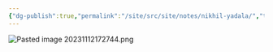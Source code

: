 ```yaml
---
{"dg-publish":true,"permalink":"/site/src/site/notes/nikhil-yadala/","tags":["judge","member"]}
---
```




![Pasted image 20231112172744.png](/img/user/Pasted%20image%2020231112172744.png)